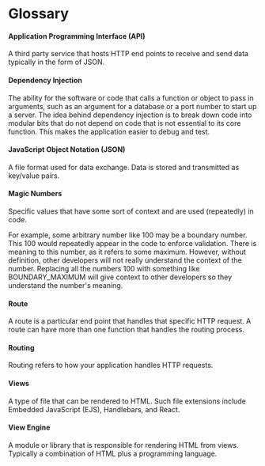 # Glossary

#### Application Programming Interface (API)

A third party service that hosts HTTP end points to receive and send data typically in the form of JSON.

#### Dependency Injection

The ability for the software or code that calls a function or object to pass in arguments, such as an argument for a database or a port number to start up a server. The idea behind dependency injection is to break down code into modular bits that do not depend on code that is not essential to its core function. This makes the application easier to debug and test.

#### JavaScript Object Notation (JSON)

A file format used for data exchange. Data is stored and transmitted as key/value pairs.

#### Magic Numbers

Specific values that have some sort of context and are used (repeatedly) in code.

For example, some arbitrary number like 100 may be a boundary number. This 100 would repeatedly appear in the code to enforce validation. There is meaning to this number, as it refers to some maximum. However, without definition, other developers will not really understand the context of the number. Replacing all the numbers 100 with something like BOUNDARY_MAXIMUM will give context to other developers so they understand the number's meaning.

#### Route

A route is a particular end point that handles that specific HTTP request. A route can have more than one function that handles the routing process. 

#### Routing

Routing refers to how your application handles HTTP requests.

#### Views

A type of file that can be rendered to HTML. Such file extensions include Embedded JavaScript (EJS), Handlebars, and React.

#### View Engine

A module or library that is responsible for rendering HTML from views. Typically a combination of HTML plus a programming language.